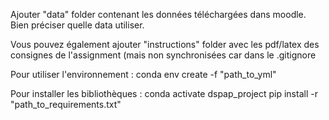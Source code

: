 Ajouter "data" folder contenant les données téléchargées dans moodle. Bien préciser quelle data utiliser.

Vous pouvez également ajouter "instructions" folder avec les pdf/latex des consignes de l'assignment (mais non synchronisées car dans le .gitignore

Pour utiliser l'environnement : 
conda env create -f "path_to_yml"

Pour installer les bibliothèques : 
conda activate dspap_project
pip install -r "path_to_requirements.txt"


